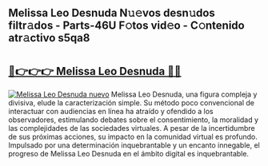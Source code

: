 ## Melissa Leo Desnuda N𝚞𝚎vos desn𝚞dos filtr𝚊dos - Parts-46U F𝚘tos vid𝚎o - C𝚘ntenido atr𝚊ctivo s5qa8

# <h2><a href="http://mb6qipm.tromn.icu/?c=Melissa+Leo+Desnuda">🔗👉👉👉 Melissa Leo Desnuda 🔗🔗</a></h2>

[![Melissa Leo Desnuda nuevo](https://i.imgur.com/pEAQMta.gif)](http://mb6qipm.tromn.icu/?c=Melissa+Leo+Desnuda)
Melissa Leo Desnuda, una figura compleja y divisiva, elude la caracterización simple. Su método poco convencional de interactuar con audiencias en línea ha atraído y ofendido a los observadores, estimulando debates sobre el consentimiento, la moralidad y las complejidades de las sociedades virtuales. A pesar de la incertidumbre de sus próximas acciones, su impacto en la comunidad virtual es profundo. Impulsado por una determinación inquebrantable y un encanto innegable, el progreso de Melissa Leo Desnuda en el ámbito digital es inquebrantable.
